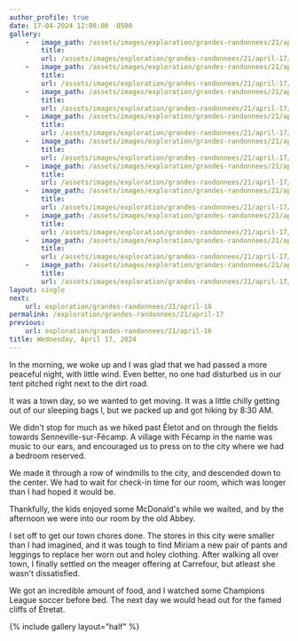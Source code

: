 ```yaml
---
author_profile: true
date: 17-04-2024 12:00:00 -0500
gallery:
    -   image_path: /assets/images/exploration/grandes-randonnees/21/april-17/small/085604.jpg
        title: 
        url: /assets/images/exploration/grandes-randonnees/21/april-17/large/085604.jpg
    -   image_path: /assets/images/exploration/grandes-randonnees/21/april-17/small/090752.jpg
        title: 
        url: /assets/images/exploration/grandes-randonnees/21/april-17/large/090752.jpg
    -   image_path: /assets/images/exploration/grandes-randonnees/21/april-17/small/090907.jpg
        title: 
        url: /assets/images/exploration/grandes-randonnees/21/april-17/large/090907.jpg
    -   image_path: /assets/images/exploration/grandes-randonnees/21/april-17/small/090958.jpg
        title: 
        url: /assets/images/exploration/grandes-randonnees/21/april-17/large/090958.jpg
    -   image_path: /assets/images/exploration/grandes-randonnees/21/april-17/small/091004.jpg
        title: 
        url: /assets/images/exploration/grandes-randonnees/21/april-17/large/091004.jpg
    -   image_path: /assets/images/exploration/grandes-randonnees/21/april-17/small/091019.jpg
        title: 
        url: /assets/images/exploration/grandes-randonnees/21/april-17/large/091019.jpg
    -   image_path: /assets/images/exploration/grandes-randonnees/21/april-17/small/103704.jpg
        title: 
        url: /assets/images/exploration/grandes-randonnees/21/april-17/large/103704.jpg
    -   image_path: /assets/images/exploration/grandes-randonnees/21/april-17/small/104533.jpg
        title: 
        url: /assets/images/exploration/grandes-randonnees/21/april-17/large/104533.jpg
    -   image_path: /assets/images/exploration/grandes-randonnees/21/april-17/small/105355.jpg
        title: 
        url: /assets/images/exploration/grandes-randonnees/21/april-17/large/105355.jpg
    -   image_path: /assets/images/exploration/grandes-randonnees/21/april-17/small/110036.jpg
        title: 
        url: /assets/images/exploration/grandes-randonnees/21/april-17/large/110036.jpg
layout: single
next:
    url: exploration/grandes-randonnees/21/april-18
permalink: /exploration/grandes-randonnees/21/april-17
previous:
    url: exploration/grandes-randonnees/21/april-16
title: Wednesday, April 17, 2024
---
```

In the morning, we woke up and I was glad that we had passed a more peaceful night, with little wind. Even better, no one had disturbed us in our tent pitched right next to the dirt road.

It was a town day, so we wanted to get moving. It was a little chilly getting out of our sleeping bags l, but we packed up and got hiking by 8:30 AM.

We didn't stop for much as we hiked past Életot and on through the fields towards Senneville-sur-Fécamp. A village with Fécamp in the name was music to our ears, and encouraged us to press on to the city where we had a bedroom reserved.

We made it through a row of windmills to the city, and descended down to the center. We had to wait for check-in time for our room, which was longer than I had hoped it would be.

Thankfully, the kids enjoyed some McDonald's while we waited, and by the afternoon we were into our room by the old Abbey.

I set off to get our town chores done. The stores in this city were smaller than I had imagined, and it was tough to find Miriam a new pair of pants and leggings to replace her worn out and holey clothing. After walking all over town, I finally settled on the meager offering at Carrefour, but atleast she wasn't dissatisfied.

We got an incredible amount of food, and I watched some Champions League soccer before bed. The next day we would head out for the famed cliffs of Étretat.

{% include gallery layout="half" %}